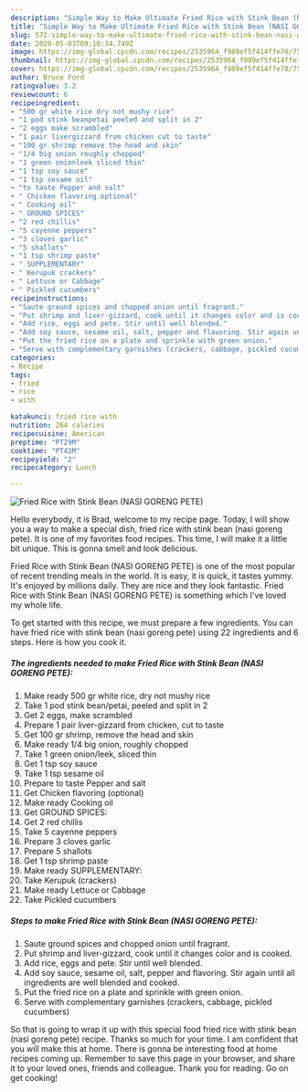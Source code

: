 ```yaml
---
description: "Simple Way to Make Ultimate Fried Rice with Stink Bean (NASI GORENG PETE)"
title: "Simple Way to Make Ultimate Fried Rice with Stink Bean (NASI GORENG PETE)"
slug: 572-simple-way-to-make-ultimate-fried-rice-with-stink-bean-nasi-goreng-pete
date: 2020-05-03T09:10:34.749Z
image: https://img-global.cpcdn.com/recipes/2535964_f989ef5f414ffe78/751x532cq70/fried-rice-with-stink-bean-nasi-goreng-pete-recipe-main-photo.jpg
thumbnail: https://img-global.cpcdn.com/recipes/2535964_f989ef5f414ffe78/751x532cq70/fried-rice-with-stink-bean-nasi-goreng-pete-recipe-main-photo.jpg
cover: https://img-global.cpcdn.com/recipes/2535964_f989ef5f414ffe78/751x532cq70/fried-rice-with-stink-bean-nasi-goreng-pete-recipe-main-photo.jpg
author: Bruce Ford
ratingvalue: 3.2
reviewcount: 6
recipeingredient:
- "500 gr white rice dry not mushy rice"
- "1 pod stink beanpetai peeled and split in 2"
- "2 eggs make scrambled"
- "1 pair livergizzard from chicken cut to taste"
- "100 gr shrimp remove the head and skin"
- "1/4 big onion roughly chopped"
- "1 green onionleek sliced thin"
- "1 tsp soy sauce"
- "1 tsp sesame oil"
- "to taste Pepper and salt"
- " Chicken flavoring optional"
- " Cooking oil"
- " GROUND SPICES"
- "2 red chillis"
- "5 cayenne peppers"
- "3 cloves garlic"
- "5 shallots"
- "1 tsp shrimp paste"
- " SUPPLEMENTARY"
- " Kerupuk crackers"
- " Lettuce or Cabbage"
- " Pickled cucumbers"
recipeinstructions:
- "Saute ground spices and chopped onion until fragrant."
- "Put shrimp and liver-gizzard, cook until it changes color and is cooked."
- "Add rice, eggs and pete. Stir until well blended."
- "Add soy sauce, sesame oil, salt, pepper and flavoring. Stir again until all ingredients are well blended and cooked."
- "Put the fried rice on a plate and sprinkle with green onion."
- "Serve with complementary garnishes (crackers, cabbage, pickled cucumbers)"
categories:
- Recipe
tags:
- fried
- rice
- with

katakunci: fried rice with 
nutrition: 264 calories
recipecuisine: American
preptime: "PT29M"
cooktime: "PT42M"
recipeyield: "2"
recipecategory: Lunch

---
```



![Fried Rice with Stink Bean (NASI GORENG PETE)](https://img-global.cpcdn.com/recipes/2535964_f989ef5f414ffe78/751x532cq70/fried-rice-with-stink-bean-nasi-goreng-pete-recipe-main-photo.jpg)

Hello everybody, it is Brad, welcome to my recipe page. Today, I will show you a way to make a special dish, fried rice with stink bean (nasi goreng pete). It is one of my favorites food recipes. This time, I will make it a little bit unique. This is gonna smell and look delicious.



Fried Rice with Stink Bean (NASI GORENG PETE) is one of the most popular of recent trending meals in the world. It is easy, it is quick, it tastes yummy. It's enjoyed by millions daily. They are nice and they look fantastic. Fried Rice with Stink Bean (NASI GORENG PETE) is something which I've loved my whole life.


To get started with this recipe, we must prepare a few ingredients. You can have fried rice with stink bean (nasi goreng pete) using 22 ingredients and 6 steps. Here is how you cook it.

<!--inarticleads1-->

##### The ingredients needed to make Fried Rice with Stink Bean (NASI GORENG PETE):

1. Make ready 500 gr white rice, dry not mushy rice
1. Take 1 pod stink bean/petai, peeled and split in 2
1. Get 2 eggs, make scrambled
1. Prepare 1 pair liver-gizzard from chicken, cut to taste
1. Get 100 gr shrimp, remove the head and skin
1. Make ready 1/4 big onion, roughly chopped
1. Take 1 green onion/leek, sliced thin
1. Get 1 tsp soy sauce
1. Take 1 tsp sesame oil
1. Prepare to taste Pepper and salt
1. Get  Chicken flavoring (optional)
1. Make ready  Cooking oil
1. Get  GROUND SPICES:
1. Get 2 red chillis
1. Take 5 cayenne peppers
1. Prepare 3 cloves garlic
1. Prepare 5 shallots
1. Get 1 tsp shrimp paste
1. Make ready  SUPPLEMENTARY:
1. Take  Kerupuk (crackers)
1. Make ready  Lettuce or Cabbage
1. Take  Pickled cucumbers




<!--inarticleads2-->

##### Steps to make Fried Rice with Stink Bean (NASI GORENG PETE):

1. Saute ground spices and chopped onion until fragrant.
1. Put shrimp and liver-gizzard, cook until it changes color and is cooked.
1. Add rice, eggs and pete. Stir until well blended.
1. Add soy sauce, sesame oil, salt, pepper and flavoring. Stir again until all ingredients are well blended and cooked.
1. Put the fried rice on a plate and sprinkle with green onion.
1. Serve with complementary garnishes (crackers, cabbage, pickled cucumbers)




So that is going to wrap it up with this special food fried rice with stink bean (nasi goreng pete) recipe. Thanks so much for your time. I am confident that you will make this at home. There is gonna be interesting food at home recipes coming up. Remember to save this page in your browser, and share it to your loved ones, friends and colleague. Thank you for reading. Go on get cooking!
